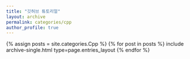 ```yaml
---
title: "깃허브 튜토리얼"
layout: archive
permalink: categories/cpp
author_profile: true
---
```



{% assign posts = site.categories.Cpp %}
{% for post in posts %} 
 include archive-single.html type=page.entries_layout
{% endfor %}
